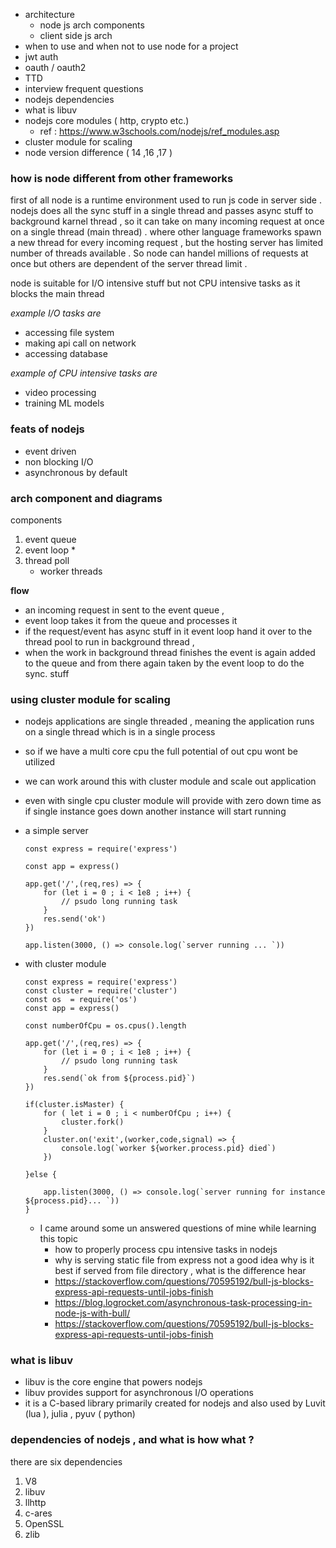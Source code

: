 
- architecture
    - node js arch components  
    - client side js arch 
- when to use and when not to use node for a project 
- jwt auth
- oauth / oauth2  
- TTD 
- interview frequent questions 
- nodejs dependencies 
- what is libuv 
- nodejs core modules ( http, crypto etc.) 
    - ref : https://www.w3schools.com/nodejs/ref_modules.asp
- cluster module for scaling 
- node version difference ( 14 ,16 ,17 )

### how is node different from other frameworks 
first of all node is a runtime environment used to run js code in server side . 
nodejs does all the sync stuff in a single thread and passes async stuff to background karnel thread , so it can take on many incoming request at once on a single thread (main thread) . 
where other language frameworks spawn a new thread for every incoming request , but the hosting server has limited number of threads available . 
So node can handel millions of requests at once but others are dependent of the server thread limit . 

node is suitable for I/O intensive stuff but not CPU intensive tasks as it blocks the main thread 

_example I/O tasks are_

- accessing file system 
- making api call on network 
- accessing database 

_example of CPU intensive tasks are_

- video processing 
- training ML models 
### feats of nodejs
- event driven 
- non blocking I/O
- asynchronous by default   
### arch component and diagrams 

components 
1. event queue 
2. event loop * 
3. thread poll 
    - worker threads 

__flow__ 

- an incoming request in sent to the event queue , 
- event loop takes it from the queue and processes it 
- if the request/event has async stuff in it event loop hand it over to the thread pool to run in background thread ,
- when the work in background thread finishes the event is again added to the queue and from there again taken by the event loop to do the sync. stuff 




### using cluster module for scaling 
- nodejs applications are single threaded , meaning the application runs on a single thread which is in a single process 
- so if we have a multi core cpu the full potential of out cpu wont be utilized 
- we can work around this with cluster module and scale out application 
- even with single cpu cluster module will provide with zero down time as if single instance goes down another instance will start running 
- a simple server 

    ```
    const express = require('express')

    const app = express() 

    app.get('/',(req,res) => {
        for (let i = 0 ; i < 1e8 ; i++) {
            // psudo long running task
        }
        res.send('ok')
    })

    app.listen(3000, () => console.log(`server running ... `))

    ```
- with cluster module 

    ```
    const express = require('express')
    const cluster = require('cluster')
    const os  = require('os')
    const app = express()

    const numberOfCpu = os.cpus().length 

    app.get('/',(req,res) => {
        for (let i = 0 ; i < 1e8 ; i++) {
            // psudo long running task
        }
        res.send(`ok from ${process.pid}`)
    })

    if(cluster.isMaster) {
        for ( let i = 0 ; i < numberOfCpu ; i++) {
            cluster.fork()
        }
        cluster.on('exit',(worker,code,signal) => {
            console.log(`worker ${worker.process.pid} died`)
        })

    }else {

        app.listen(3000, () => console.log(`server running for instance ${process.pid}... `))
    }

    ```

    - I came around some un answered questions of mine while learning this topic 
        - how to properly process cpu intensive tasks in nodejs 
        - why is serving static file from express not a good idea why is it best if served from file directory , what is the difference hear 
        - https://stackoverflow.com/questions/70595192/bull-js-blocks-express-api-requests-until-jobs-finish 
        - https://blog.logrocket.com/asynchronous-task-processing-in-node-js-with-bull/
        - https://stackoverflow.com/questions/70595192/bull-js-blocks-express-api-requests-until-jobs-finish

        
### what is libuv 
- libuv is the core engine that powers nodejs 
- libuv provides support for asynchronous I/O operations 
- it is a C-based library primarily created for nodejs and also used by Luvit (lua ), julia , pyuv ( python)  


### dependencies of nodejs , and what is how what ?

there are six dependencies 

1. V8 
2. libuv 
3. llhttp 
4. c-ares 
5. OpenSSL 
6. zlib 